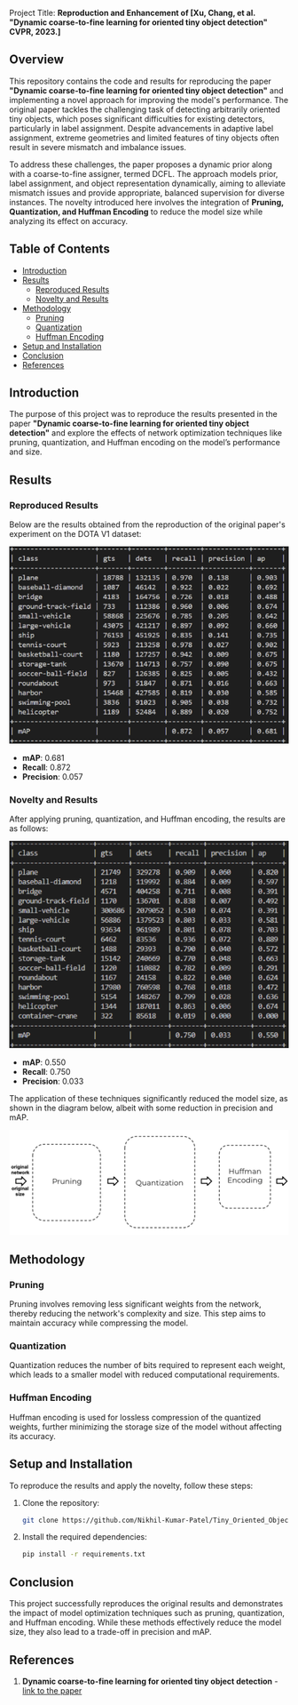  Project Title: **Reproduction and Enhancement of [Xu, Chang, et al. "Dynamic coarse-to-fine learning for oriented tiny object detection" CVPR, 2023.]**

## Overview

This repository contains the code and results for reproducing the paper **"Dynamic coarse-to-fine learning for oriented tiny object detection"** and implementing a novel approach for improving the model's performance. The original paper tackles the challenging task of detecting arbitrarily oriented tiny objects, which poses significant difficulties for existing detectors, particularly in label assignment. Despite advancements in adaptive label assignment, extreme geometries and limited features of tiny objects often result in severe mismatch and imbalance issues.

To address these challenges, the paper proposes a dynamic prior along with a coarse-to-fine assigner, termed DCFL. The approach models prior, label assignment, and object representation dynamically, aiming to alleviate mismatch issues and provide appropriate, balanced supervision for diverse instances. The novelty introduced here involves the integration of **Pruning, Quantization, and Huffman Encoding** to reduce the model size while analyzing its effect on accuracy.

## Table of Contents

- [Introduction](#introduction)
- [Results](#results)
  - [Reproduced Results](#reproduced-results)
  - [Novelty and Results](#novelty-and-results)
- [Methodology](#methodology)
  - [Pruning](#pruning)
  - [Quantization](#quantization)
  - [Huffman Encoding](#huffman-encoding)
- [Setup and Installation](#setup-and-installation)
- [Conclusion](#conclusion)
- [References](#references)

## Introduction

The purpose of this project was to reproduce the results presented in the paper **"Dynamic coarse-to-fine learning for oriented tiny object detection"** and explore the effects of network optimization techniques like pruning, quantization, and Huffman encoding on the model’s performance and size.

## Results

### Reproduced Results

Below are the results obtained from the reproduction of the original paper's experiment on the DOTA V1 dataset:

![Reproduced Results](https://github.com/Nikhil-Kumar-Patel/Tiny_Oriented_Object_Detection/blob/main/figures/DOTA-V1.jpg)

- **mAP**: 0.681
- **Recall**: 0.872
- **Precision**: 0.057

### Novelty and Results

After applying pruning, quantization, and Huffman encoding, the results are as follows:

![Novelty Results](https://github.com/Nikhil-Kumar-Patel/Tiny_Oriented_Object_Detection/blob/main/figures/Pruning.jpg)

- **mAP**: 0.550
- **Recall**: 0.750
- **Precision**: 0.033

The application of these techniques significantly reduced the model size, as shown in the diagram below, albeit with some reduction in precision and mAP.

![Novelty Process](https://github.com/Nikhil-Kumar-Patel/Tiny_Oriented_Object_Detection/blob/main/figures/Novelty.jpg)

## Methodology

### Pruning

Pruning involves removing less significant weights from the network, thereby reducing the network's complexity and size. This step aims to maintain accuracy while compressing the model.

### Quantization

Quantization reduces the number of bits required to represent each weight, which leads to a smaller model with reduced computational requirements.

### Huffman Encoding

Huffman encoding is used for lossless compression of the quantized weights, further minimizing the storage size of the model without affecting its accuracy.

## Setup and Installation

To reproduce the results and apply the novelty, follow these steps:

1. Clone the repository:
   ```bash
   git clone https://github.com/Nikhil-Kumar-Patel/Tiny_Oriented_Object_Detection.git
   ```
2. Install the required dependencies:
   ```bash
   pip install -r requirements.txt
   ```


## Conclusion

This project successfully reproduces the original results and demonstrates the impact of model optimization techniques such as pruning, quantization, and Huffman encoding. While these methods effectively reduce the model size, they also lead to a trade-off in precision and mAP.

## References

1. **Dynamic coarse-to-fine learning for oriented tiny object detection** - [link to the paper](https://arxiv.org/pdf/2304.08876)

